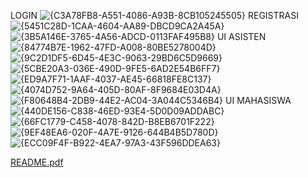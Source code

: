 LOGIN
![{C3A78FB8-A551-4086-A93B-8CB105245505}](https://github.com/user-attachments/assets/d67502e0-ef24-491d-b61d-d312c369968c)
REGISTRASI
![{5451C28D-1CAA-4604-AA89-DBCD9CA2A45A}](https://github.com/user-attachments/assets/44d4656b-d227-4d49-b6ec-0b2f65611a38)
![{3B5A146E-3765-4A56-ADCD-0113FAF495B8}](https://github.com/user-attachments/assets/dff63db6-fc7c-4baa-bd46-4389b958c3b5)
UI ASISTEN
![{84774B7E-1962-47FD-A008-80BE5278004D}](https://github.com/user-attachments/assets/e660b63f-4855-41e1-aa8a-4a16f1e3436a)
![{9C2D1DF5-6D45-4E3C-9063-29BD6C5D9669}](https://github.com/user-attachments/assets/11b48242-722a-475a-bcb3-cd69944e7454)
![{5CBE20A3-036E-490D-9FE5-6AD2E54B6FF7}](https://github.com/user-attachments/assets/834cabd2-822d-4070-841a-0fbd389d9da9)
![{ED9A7F71-1AAF-4037-AE45-66818FE8C137}](https://github.com/user-attachments/assets/39e8d9f0-48cb-4f0a-ad12-6b2b939b994d)
![{4074D752-9A64-405D-80AF-8F9684E03D4A}](https://github.com/user-attachments/assets/5cb9b3e9-a0cb-4550-9e27-7d3dafbb2979)
![{F80648B4-2DB9-44E2-AC04-3A044C5346B4}](https://github.com/user-attachments/assets/57e3ad60-6e25-4947-8ab1-0a56a4b85044)
UI MAHASISWA
![{440DE156-C838-46ED-93E4-5D0D09ADDABC}](https://github.com/user-attachments/assets/b3f4fcb7-00c3-4c05-9541-917b1542beca)
![{66FC1779-C458-4078-842D-B8EB6701F222}](https://github.com/user-attachments/assets/e45351c8-f31a-44c4-82ec-0d76055acff8)
![{9EF48EA6-020F-4A7E-9126-644B4B5D780D}](https://github.com/user-attachments/assets/65ffc4a6-c480-402a-8c7a-cef993be15a1)
![{ECC09F4F-B922-4EA7-97A3-43F596DDEA63}](https://github.com/user-attachments/assets/e244511c-0841-4205-a847-2525af99ceaa)

[README.pdf](https://github.com/user-attachments/files/21087984/README.pdf)

